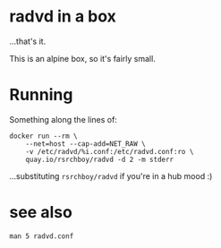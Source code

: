 # radvd in a box

...that's it.

This is an alpine box, so it's fairly small.

# Running

Something along the lines of:

    docker run --rm \
        --net=host --cap-add=NET_RAW \
        -v /etc/radvd/%i.conf:/etc/radvd.conf:ro \
        quay.io/rsrchboy/radvd -d 2 -m stderr

...substituting `rsrchboy/radvd` if you're in a hub mood :)

# see also

`man 5 radvd.conf`
